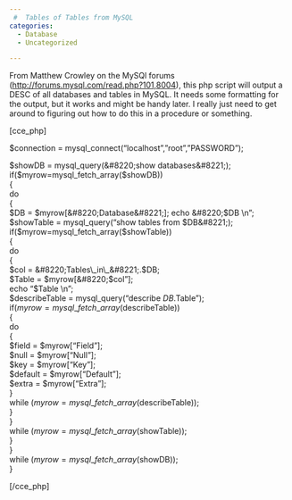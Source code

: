 ```yaml
---
 #  Tables of Tables from MySQL
categories:
  - Database
  - Uncategorized

---
```

From Matthew Crowley on the MySQl forums (<a href="http://forums.mysql.com/read.php?101,8004" target="_blank">http://forums.mysql.com/read.php?101,8004</a>), this php script will output a DESC of all databases and tables in MySQL. It needs some formatting for the output, but it works and might be handy later. I really just need to get around to figuring out how to do this in a procedure or something.

[cce_php]

$connection = mysql_connect(&#8220;localhost&#8221;,&#8221;root&#8221;,&#8221;PASSWORD&#8221;);

$showDB = mysql_query(&#8220;show databases&#8221;);  
if($myrow=mysql\_fetch\_array($showDB))  
{  
do  
{  
$DB = $myrow[&#8220;Database&#8221;];  
echo &#8220;$DB \n&#8221;;  
$showTable = mysql_query(&#8220;show tables from $DB&#8221;);  
if($myrow=mysql\_fetch\_array($showTable))  
{  
do  
{  
$col = &#8220;Tables\_in\_&#8221;.$DB;  
$Table = $myrow[&#8220;$col&#8221;];  
echo &#8220;$Table \n&#8221;;  
$describeTable = mysql_query(&#8220;describe $DB.$Table&#8221;);  
if($myrow=mysql\_fetch\_array($describeTable))  
{  
do  
{  
$field = $myrow[&#8220;Field&#8221;];  
$null = $myrow[&#8220;Null&#8221;];  
$key = $myrow[&#8220;Key&#8221;];  
$default = $myrow[&#8220;Default&#8221;];  
$extra = $myrow[&#8220;Extra&#8221;];  
}  
while ($myrow=mysql\_fetch\_array($describeTable));  
}  
}  
while ($myrow=mysql\_fetch\_array($showTable));  
}  
}  
while ($myrow=mysql\_fetch\_array($showDB));  
}

[/cce_php]

<div class="zemanta-pixie">
  <img class="zemanta-pixie-img" src="http://img.zemanta.com/pixy.gif?x-id=adc45109-061d-89ca-8703-2cb25695bc7c" alt="" />
</div>